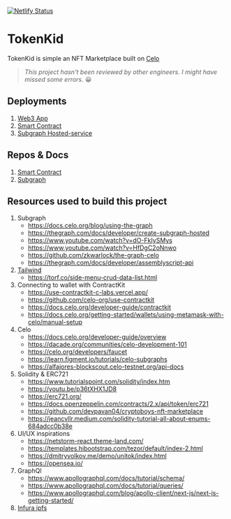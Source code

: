 [![Netlify Status](https://api.netlify.com/api/v1/badges/a79991d5-adbc-4345-857f-422b33ff6aca/deploy-status)](https://app.netlify.com/sites/tokenkid/deploys)
# TokenKid

TokenKid is simple an NFT Marketplace built on [Celo](https://celo.org)

> _This project hasn't been reviewed by other engineers. I might have missed some errors._ 😀

## Deployments
1. [Web3 App](http://tokenkid.netlify.com/)
2. [Smart Contract](https://alfajores-blockscout.celo-testnet.org/address/0xd0Ad4A716108d6eF6e2D683865Fde412fAEdC26B/contracts)
3. [Subgraph Hosted-service](https://thegraph.com/hosted-service/subgraph/victorjambo/tokenkid?selected=playground)


## Repos & Docs
1. [Smart Contract](https://github.com/victorjambo/tokenkid-contract)
2. [Subgraph](https://github.com/victorjambo/tokenkid-subgraph)

## Resources used to build this project

1. Subgraph
    * https://docs.celo.org/blog/using-the-graph
    * https://thegraph.com/docs/developer/create-subgraph-hosted
    * https://www.youtube.com/watch?v=dO-FkIySMys
    * https://www.youtube.com/watch?v=HfDgC2oNnwo
    * https://github.com/zkwarlock/the-graph-celo
    * https://thegraph.com/docs/developer/assemblyscript-api
2. [Tailwind](https://tailwindcss.com/)
    * https://torf.co/side-menu-crud-data-list.html
3. Connecting to wallet with ContractKit
    * https://use-contractkit-c-labs.vercel.app/
    * https://github.com/celo-org/use-contractkit
    * https://docs.celo.org/developer-guide/contractkit
    * https://docs.celo.org/getting-started/wallets/using-metamask-with-celo/manual-setup
4. Celo
    * https://docs.celo.org/developer-guide/overview
    * https://dacade.org/communities/celo-development-101
    * https://celo.org/developers/faucet
    * https://learn.figment.io/tutorials/celo-subgraphs
    * https://alfajores-blockscout.celo-testnet.org/api-docs
5. Solidity & ERC721
    * https://www.tutorialspoint.com/solidity/index.htm
    * https://youtu.be/p36tXHX1JD8
    * https://erc721.org/
    * https://docs.openzeppelin.com/contracts/2.x/api/token/erc721
    * https://github.com/devpavan04/cryptoboys-nft-marketplace
    * https://jeancvllr.medium.com/solidity-tutorial-all-about-enums-684adcc0b38e
6. UI/UX inspirations
    * https://netstorm-react.theme-land.com/
    * https://templates.hibootstrap.com/tezor/default/index-2.html
    * https://dmitryvolkov.me/demo/unitok/index.html
    * https://opensea.io/
7. GraphQl
    * https://www.apollographql.com/docs/tutorial/schema/
    * https://www.apollographql.com/docs/tutorial/queries/
    * https://www.apollographql.com/blog/apollo-client/next-js/next-js-getting-started/
8. [Infura ipfs](https://blog.infura.io/ipfs-0-5-is-here-with-a-new-improved-gateway/)


